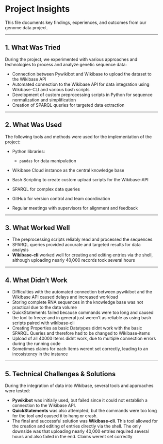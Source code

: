 # Project Insights

This file documents key findings, experiences, and outcomes from our genome data project.

---

## 1. What Was Tried

During the project, we experimented with various approaches and technologies to process and analyze genetic sequence data:

* Connection between Pywikibot and Wikibase to upload the dataset to the Wikibase API
* Automated connection to the Wikibase API for data integration using Wikibase-CLI and various bash scripts
* Development of custom preprocessing scripts in Python for sequence normalization and simplification
* Creation of SPARQL queries for targeted data extraction

---

## 2. What Was Used

The following tools and methods were used for the implementation of the project:

* Python libraries:

  * `pandas` for data manipulation

* Wikibase Cloud instance as the central knowledge base

* Bash Scripting to create custom upload scripts for the Wikibase-API

* SPARQL for complex data queries

* GitHub for version control and team coordination

* Regular meetings with supervisors for alignment and feedback

---

## 3. What Worked Well

* The preprocessing scripts reliably read and processed the sequences
* SPARQL queries provided accurate and targeted results for data analysis
* **Wikibase-cli** worked well for creating and editing entries via the shell, although uploading nearly 40,000 records took several hours

---

## 4. What Didn’t Work

* Difficulties with the automated connection between pywikibot and the Wikibase API caused delays and increased workload
* Storing complete RNA sequences in the knowledge base was not practical due to the data volume
* QuickStatements failed because commands were too long and caused the tool to freeze and in general just weren't as reliable as using bash scripts paired with wikibase-cli
* Creating Properties as basic Datatypes didnt work with the basic SPARQL Queries and therefore had to be changed to Wikibase-items
* Upload of all 40000 Items didnt work, due to multiple connection errors during the running code
* Sometimes claims for each Items werent set correctly, leading to an incosistency in the instance


---

## 5. Technical Challenges & Solutions

During the integration of data into Wikibase, several tools and approaches were tested:

* **Pywikibot** was initially used, but failed since it could not establish a connection to the Wikibase API.
* **QuickStatements** was also attempted, but the commands were too long for the tool and caused it to hang or crash.
* The final and successful solution was **Wikibase-cli**. This tool allowed for the creation and editing of entries directly via the shell. The only downside was that uploading nearly 40,000 entries required several hours and also failed in the end. Claims werent set correctly

